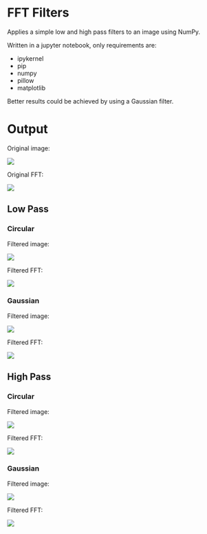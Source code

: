 # FFT Filters
Applies a simple low and high pass filters to an image using NumPy.

Written in a jupyter notebook, only requirements are:
- ipykernel
- pip
- numpy
- pillow
- matplotlib

Better results could be achieved by using a Gaussian filter.

# Output
Original image:

![](https://github.com/peterc-s/fft-filters/blob/main/pops_512.jpg?raw=true)

Original FFT:

![](https://github.com/peterc-s/fft-filters/blob/main/output/pops_fft.png?raw=true)

## Low Pass
### Circular
Filtered image:

![](https://github.com/peterc-s/fft-filters/blob/main/output/pops_low_pass.png?raw=true)

Filtered FFT:

![](https://github.com/peterc-s/fft-filters/blob/main/output/pops_low_pass_fft.png?raw=true)

### Gaussian
Filtered image:

![](https://github.com/peterc-s/fft-filters/blob/main/output/pops_low_pass_gauss.png?raw=true)

Filtered FFT:

![](https://github.com/peterc-s/fft-filters/blob/main/output/pops_low_pass_gauss_fft.png?raw=true)

## High Pass
### Circular
Filtered image:

![](https://github.com/peterc-s/fft-filters/blob/main/output/pops_high_pass.png?raw=true)

Filtered FFT:

![](https://github.com/peterc-s/fft-filters/blob/main/output/pops_high_pass_fft.png?raw=true)

### Gaussian
Filtered image:

![](https://github.com/peterc-s/fft-filters/blob/main/output/pops_high_pass_gauss.png?raw=true)

Filtered FFT:

![](https://github.com/peterc-s/fft-filters/blob/main/output/pops_high_pass_gauss_fft.png?raw=true)
